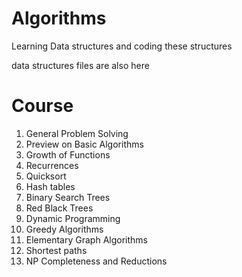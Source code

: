 # Algorithms

Learning Data structures and coding these structures

data structures files are also here

# Course
1. General Problem Solving
2. Preview on Basic Algorithms
3. Growth of Functions
4. Recurrences
5. Quicksort
6. Hash tables
7. Binary Search Trees
8. Red Black Trees
9. Dynamic Programming
10. Greedy Algorithms
11. Elementary Graph Algorithms
12. Shortest paths
13. NP Completeness and Reductions